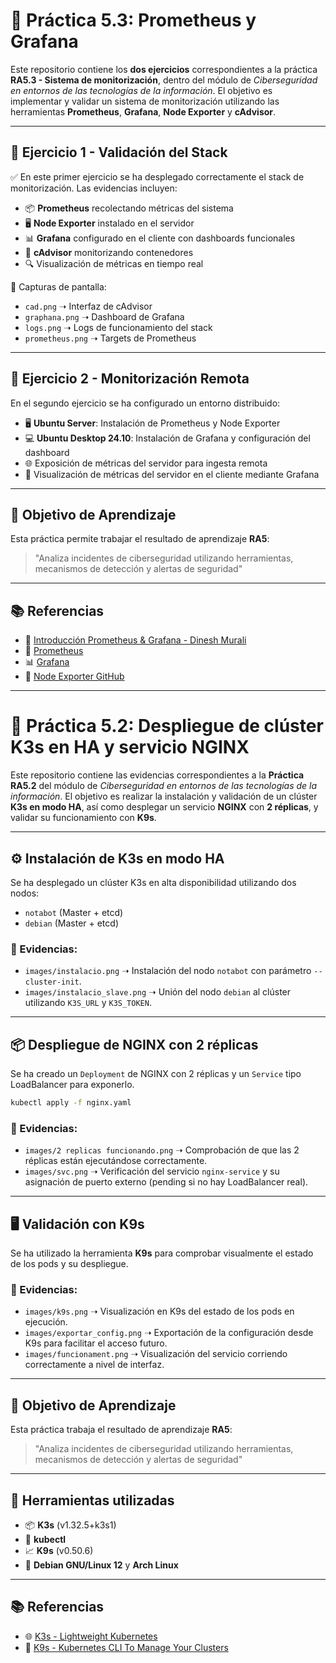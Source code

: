 # 📡 Práctica 5.3: Prometheus y Grafana

Este repositorio contiene los **dos ejercicios** correspondientes a la práctica **RA5.3 - Sistema de monitorización**, dentro del módulo de *Ciberseguridad en entornos de las tecnologías de la información*. El objetivo es implementar y validar un sistema de monitorización utilizando las herramientas **Prometheus**, **Grafana**, **Node Exporter** y **cAdvisor**.

---

## 📁 Ejercicio 1 - Validación del Stack

✅ En este primer ejercicio se ha desplegado correctamente el stack de monitorización. Las evidencias incluyen:

- 📦 **Prometheus** recolectando métricas del sistema
- 🖥️ **Node Exporter** instalado en el servidor
- 📊 **Grafana** configurado en el cliente con dashboards funcionales
- 🧮 **cAdvisor** monitorizando contenedores
- 🔍 Visualización de métricas en tiempo real

📸 Capturas de pantalla:
- `cad.png` ➝ Interfaz de cAdvisor
- `graphana.png` ➝ Dashboard de Grafana
- `logs.png` ➝ Logs de funcionamiento del stack
- `prometheus.png` ➝ Targets de Prometheus

---

## 🧪 Ejercicio 2 - Monitorización Remota

En el segundo ejercicio se ha configurado un entorno distribuido:

- 🖥️ **Ubuntu Server**: Instalación de Prometheus y Node Exporter
- 💻 **Ubuntu Desktop 24.10**: Instalación de Grafana y configuración del dashboard
- 🌐 Exposición de métricas del servidor para ingesta remota
- 📡 Visualización de métricas del servidor en el cliente mediante Grafana

---

## 🎯 Objetivo de Aprendizaje

Esta práctica permite trabajar el resultado de aprendizaje **RA5**:

> "Analiza incidentes de ciberseguridad utilizando herramientas, mecanismos de detección y alertas de seguridad" 

---

## 📚 Referencias

- 🧠 [Introducción Prometheus & Grafana - Dinesh Murali](https://medium.com/@dineshmurali/introduction-to-monitoring-with-prometheus-grafana-ea338d93b2d9)
- 🔗 [Prometheus](https://prometheus.io/)
- 📊 [Grafana](https://grafana.com/)
- 💾 [Node Exporter GitHub](https://github.com/prometheus/node_exporter)

---

# 🐳 Práctica 5.2: Despliegue de clúster K3s en HA y servicio NGINX

Este repositorio contiene las evidencias correspondientes a la **Práctica RA5.2** del módulo de *Ciberseguridad en entornos de las tecnologías de la información*. El objetivo es realizar la instalación y validación de un clúster **K3s en modo HA**, así como desplegar un servicio **NGINX** con **2 réplicas**, y validar su funcionamiento con **K9s**.

---

## ⚙️ Instalación de K3s en modo HA

Se ha desplegado un clúster K3s en alta disponibilidad utilizando dos nodos:

- `notabot` (Master + etcd)
- `debian` (Master + etcd)

### 📸 Evidencias:

- `images/instalacio.png` ➝ Instalación del nodo `notabot` con parámetro `--cluster-init`.
- `images/instalacio_slave.png` ➝ Unión del nodo `debian` al clúster utilizando `K3S_URL` y `K3S_TOKEN`.

---

## 📦 Despliegue de NGINX con 2 réplicas

Se ha creado un `Deployment` de NGINX con 2 réplicas y un `Service` tipo LoadBalancer para exponerlo.

```bash
kubectl apply -f nginx.yaml
```

### 📸 Evidencias:

- `images/2 replicas funcionando.png` ➝ Comprobación de que las 2 réplicas están ejecutándose correctamente.
- `images/svc.png` ➝ Verificación del servicio `nginx-service` y su asignación de puerto externo (pending si no hay LoadBalancer real).

---

## 🖥️ Validación con K9s

Se ha utilizado la herramienta **K9s** para comprobar visualmente el estado de los pods y su despliegue.

### 📸 Evidencias:

- `images/k9s.png` ➝ Visualización en K9s del estado de los pods en ejecución.
- `images/exportar_config.png` ➝ Exportación de la configuración desde K9s para facilitar el acceso futuro.
- `images/funcionament.png` ➝ Visualización del servicio corriendo correctamente a nivel de interfaz.

---

## 🎯 Objetivo de Aprendizaje

Esta práctica trabaja el resultado de aprendizaje **RA5**:

> "Analiza incidentes de ciberseguridad utilizando herramientas, mecanismos de detección y alertas de seguridad"

---

## 🧰 Herramientas utilizadas

- 📦 **K3s** (v1.32.5+k3s1)
- 🔧 **kubectl**
- 📈 **K9s** (v0.50.6)
- 🐧 **Debian GNU/Linux 12** y **Arch Linux**

---

## 📚 Referencias

- 🌐 [K3s - Lightweight Kubernetes](https://k3s.io/)
- 🔎 [K9s - Kubernetes CLI To Manage Your Clusters](https://k9scli.io/)